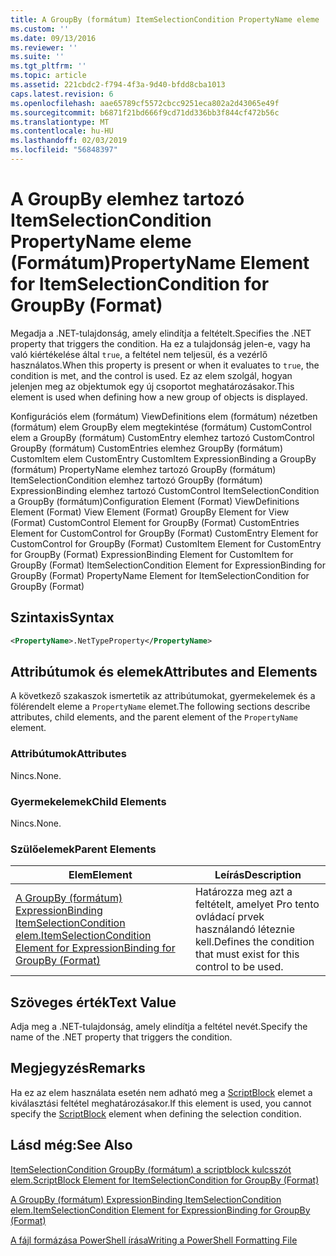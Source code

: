 ```yaml
---
title: A GroupBy (formátum) ItemSelectionCondition PropertyName eleme |} A Microsoft Docs
ms.custom: ''
ms.date: 09/13/2016
ms.reviewer: ''
ms.suite: ''
ms.tgt_pltfrm: ''
ms.topic: article
ms.assetid: 221cbdc2-f794-4f3a-9d40-bfdd8cba1013
caps.latest.revision: 6
ms.openlocfilehash: aae65789cf5572cbcc9251eca802a2d43065e49f
ms.sourcegitcommit: b6871f21bd666f9cd71dd336bb3f844cf472b56c
ms.translationtype: MT
ms.contentlocale: hu-HU
ms.lasthandoff: 02/03/2019
ms.locfileid: "56848397"
---
```

# <a name="propertyname-element-for-itemselectioncondition-for-groupby-format"></a><span data-ttu-id="630e3-102">A GroupBy elemhez tartozó ItemSelectionCondition PropertyName eleme (Formátum)</span><span class="sxs-lookup"><span data-stu-id="630e3-102">PropertyName Element for ItemSelectionCondition for GroupBy (Format)</span></span>

<span data-ttu-id="630e3-103">Megadja a .NET-tulajdonság, amely elindítja a feltételt.</span><span class="sxs-lookup"><span data-stu-id="630e3-103">Specifies the .NET property that triggers the condition.</span></span> <span data-ttu-id="630e3-104">Ha ez a tulajdonság jelen-e, vagy ha való kiértékelése által `true`, a feltétel nem teljesül, és a vezérlő használatos.</span><span class="sxs-lookup"><span data-stu-id="630e3-104">When this property is present or when it evaluates to `true`, the condition is met, and the control is used.</span></span> <span data-ttu-id="630e3-105">Ez az elem szolgál, hogyan jelenjen meg az objektumok egy új csoportot meghatározásakor.</span><span class="sxs-lookup"><span data-stu-id="630e3-105">This element is used when defining how a new group of objects is displayed.</span></span>

<span data-ttu-id="630e3-106">Konfigurációs elem (formátum) ViewDefinitions elem (formátum) nézetben (formátum) elem GroupBy elem megtekintése (formátum) CustomControl elem a GroupBy (formátum) CustomEntry elemhez tartozó CustomControl GroupBy (formátum) CustomEntries elemhez GroupBy (formátum) CustomItem elem CustomEntry CustomItem ExpressionBinding a GroupBy (formátum) PropertyName elemhez tartozó GroupBy (formátum) ItemSelectionCondition elemhez tartozó GroupBy (formátum) ExpressionBinding elemhez tartozó CustomControl ItemSelectionCondition a GroupBy (formátum)</span><span class="sxs-lookup"><span data-stu-id="630e3-106">Configuration Element (Format) ViewDefinitions Element (Format) View Element (Format) GroupBy Element for View (Format) CustomControl Element for GroupBy (Format) CustomEntries Element for CustomControl for GroupBy (Format) CustomEntry Element for CustomControl for GroupBy (Format) CustomItem Element for CustomEntry for GroupBy (Format) ExpressionBinding Element for CustomItem for GroupBy (Format) ItemSelectionCondition Element for ExpressionBinding for GroupBy (Format) PropertyName Element for ItemSelectionCondition for GroupBy (Format)</span></span>

## <a name="syntax"></a><span data-ttu-id="630e3-107">Szintaxis</span><span class="sxs-lookup"><span data-stu-id="630e3-107">Syntax</span></span>

```xml
<PropertyName>.NetTypeProperty</PropertyName>
```

## <a name="attributes-and-elements"></a><span data-ttu-id="630e3-108">Attribútumok és elemek</span><span class="sxs-lookup"><span data-stu-id="630e3-108">Attributes and Elements</span></span>

<span data-ttu-id="630e3-109">A következő szakaszok ismertetik az attribútumokat, gyermekelemek és a fölérendelt eleme a `PropertyName` elemet.</span><span class="sxs-lookup"><span data-stu-id="630e3-109">The following sections describe attributes, child elements, and the parent element of the `PropertyName` element.</span></span>

### <a name="attributes"></a><span data-ttu-id="630e3-110">Attribútumok</span><span class="sxs-lookup"><span data-stu-id="630e3-110">Attributes</span></span>

<span data-ttu-id="630e3-111">Nincs.</span><span class="sxs-lookup"><span data-stu-id="630e3-111">None.</span></span>

### <a name="child-elements"></a><span data-ttu-id="630e3-112">Gyermekelemek</span><span class="sxs-lookup"><span data-stu-id="630e3-112">Child Elements</span></span>

<span data-ttu-id="630e3-113">Nincs.</span><span class="sxs-lookup"><span data-stu-id="630e3-113">None.</span></span>

### <a name="parent-elements"></a><span data-ttu-id="630e3-114">Szülőelemek</span><span class="sxs-lookup"><span data-stu-id="630e3-114">Parent Elements</span></span>

|<span data-ttu-id="630e3-115">Elem</span><span class="sxs-lookup"><span data-stu-id="630e3-115">Element</span></span>|<span data-ttu-id="630e3-116">Leírás</span><span class="sxs-lookup"><span data-stu-id="630e3-116">Description</span></span>|
|-------------|-----------------|
|[<span data-ttu-id="630e3-117">A GroupBy (formátum) ExpressionBinding ItemSelectionCondition elem.</span><span class="sxs-lookup"><span data-stu-id="630e3-117">ItemSelectionCondition Element for ExpressionBinding for GroupBy (Format)</span></span>](./itemselectioncondition-element-for-expressionbinding-for-groupby-format.md)|<span data-ttu-id="630e3-118">Határozza meg azt a feltételt, amelyet Pro tento ovládací prvek használandó léteznie kell.</span><span class="sxs-lookup"><span data-stu-id="630e3-118">Defines the condition that must exist for this control to be used.</span></span>|

## <a name="text-value"></a><span data-ttu-id="630e3-119">Szöveges érték</span><span class="sxs-lookup"><span data-stu-id="630e3-119">Text Value</span></span>

<span data-ttu-id="630e3-120">Adja meg a .NET-tulajdonság, amely elindítja a feltétel nevét.</span><span class="sxs-lookup"><span data-stu-id="630e3-120">Specify the name of the .NET property that triggers the condition.</span></span>

## <a name="remarks"></a><span data-ttu-id="630e3-121">Megjegyzés</span><span class="sxs-lookup"><span data-stu-id="630e3-121">Remarks</span></span>

<span data-ttu-id="630e3-122">Ha ez az elem használata esetén nem adható meg a [ScriptBlock](./scriptblock-element-for-itemselectioncondition-for-groupby-format.md) elemet a kiválasztási feltétel meghatározásakor.</span><span class="sxs-lookup"><span data-stu-id="630e3-122">If this element is used, you cannot specify the [ScriptBlock](./scriptblock-element-for-itemselectioncondition-for-groupby-format.md) element when defining the selection condition.</span></span>

## <a name="see-also"></a><span data-ttu-id="630e3-123">Lásd még:</span><span class="sxs-lookup"><span data-stu-id="630e3-123">See Also</span></span>

[<span data-ttu-id="630e3-124">ItemSelectionCondition GroupBy (formátum) a scriptblock kulcsszót elem.</span><span class="sxs-lookup"><span data-stu-id="630e3-124">ScriptBlock Element for ItemSelectionCondition for GroupBy (Format)</span></span>](./scriptblock-element-for-itemselectioncondition-for-groupby-format.md)

[<span data-ttu-id="630e3-125">A GroupBy (formátum) ExpressionBinding ItemSelectionCondition elem.</span><span class="sxs-lookup"><span data-stu-id="630e3-125">ItemSelectionCondition Element for ExpressionBinding for GroupBy (Format)</span></span>](./itemselectioncondition-element-for-expressionbinding-for-groupby-format.md)

[<span data-ttu-id="630e3-126">A fájl formázása PowerShell írása</span><span class="sxs-lookup"><span data-stu-id="630e3-126">Writing a PowerShell Formatting File</span></span>](./writing-a-powershell-formatting-file.md)
